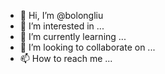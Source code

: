 - 👋 Hi, I’m @bolongliu
- 👀 I’m interested in ...
- 🌱 I’m currently learning ...
- 💞️ I’m looking to collaborate on ...
- 📫 How to reach me ...

<!---
bolongliu/bolongliu is a ✨ special ✨ repository because its `README.md` (this file) appears on your GitHub profile.
You can click the Preview link to take a look at your changes.
--->
